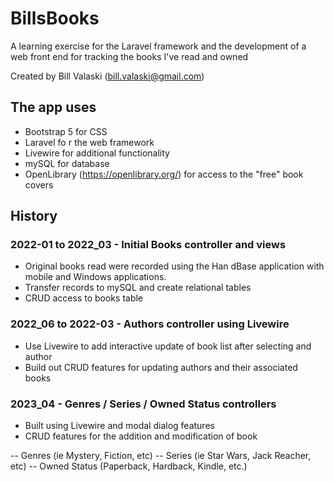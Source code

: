 # BillsBooks

A learning exercise for the Laravel framework and the development of a web front end
for tracking the books I've read and owned

Created by Bill Valaski (bill.valaski@gmail.com)

## The app uses

- Bootstrap 5 for CSS
- Laravel fo r the web framework
- Livewire for additional functionality
- mySQL for database
- OpenLibrary (<https://openlibrary.org/>) for access to the "free" book covers

## History

### 2022-01 to 2022_03 - Initial Books controller and views

- Original books read were recorded using the Han dBase application with mobile
and Windows applications.
- Transfer records to mySQL and create relational tables
- CRUD access to books table

### 2022_06 to 2022-03 - Authors controller using Livewire

- Use Livewire to add interactive update of book list after selecting and author
- Build out CRUD features for updating authors and their associated books

### 2023_04 - Genres / Series / Owned Status controllers

- Built using Livewire and modal dialog features
- CRUD features for the addition and modification of book

-- Genres (ie Mystery, Fiction, etc)
-- Series (ie Star Wars, Jack Reacher, etc)
-- Owned Status (Paperback, Hardback, Kindle, etc.)

